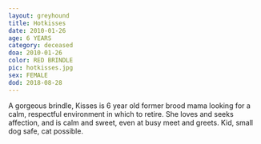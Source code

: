 ```yaml
---
layout: greyhound
title: Hotkisses
date: 2010-01-26
age: 6 YEARS
category: deceased
doa: 2010-01-26
color: RED BRINDLE
pic: hotkisses.jpg
sex: FEMALE
dod: 2018-08-28
---
```


A gorgeous brindle, Kisses is 6 year old former brood mama looking for a calm, respectful environment in which
to retire. She loves and seeks affection, and is calm and sweet, even at busy meet and greets. Kid, small dog safe, cat
possible.
